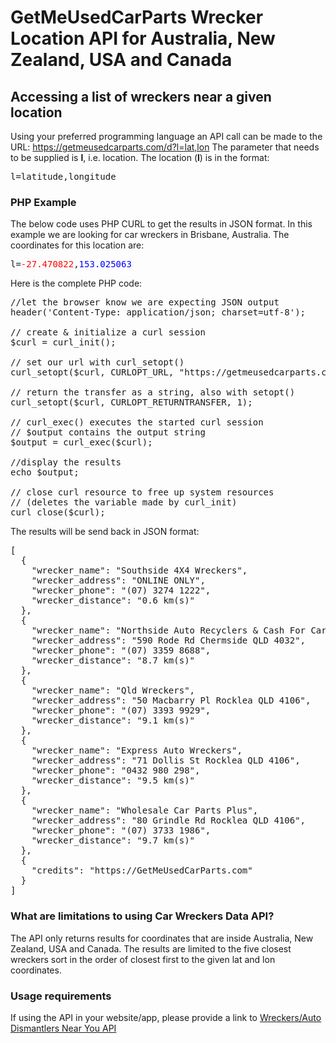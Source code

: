 <h1>GetMeUsedCarParts Wrecker Location API for Australia, New Zealand, USA and Canada</h1>
<h2>Accessing a list of wreckers near a given location</h2>
<p>Using your preferred programming language an API call can be made to the URL: <a href="https://getmeusedcarparts.com/d?l=lat,lon">https://getmeusedcarparts.com/d?l=lat,lon</a> 
The parameter that needs to be supplied is <b>l</b>, i.e. location. The location (<b>l</b>) is in the format:
<pre>l=latitude,longitude</pre>
</p>

<h3>PHP Example</h3>
The below code uses PHP CURL to get the results in JSON format. In this example we are looking for car wreckers in Brisbane, Australia. The coordinates for this location are:
<pre>l=<font color='red'>-27.470822</font>,<font color='blue'>153.025063</font></pre>

Here is the complete PHP code:

<pre>
//let the browser know we are expecting JSON output
header('Content-Type: application/json; charset=utf-8');

// create & initialize a curl session
$curl = curl_init();

// set our url with curl_setopt()
curl_setopt($curl, CURLOPT_URL, "https://getmeusedcarparts.com/d?l=-27.470822,153.025063");

// return the transfer as a string, also with setopt()
curl_setopt($curl, CURLOPT_RETURNTRANSFER, 1);

// curl_exec() executes the started curl session
// $output contains the output string
$output = curl_exec($curl);

//display the results 
echo $output;

// close curl resource to free up system resources
// (deletes the variable made by curl_init)
curl_close($curl);
</pre>

<p>The results will be send back in JSON format:</p>

<pre>
[
  {
    "wrecker_name": "Southside 4X4 Wreckers",
    "wrecker_address": "ONLINE ONLY",
    "wrecker_phone": "(07) 3274 1222",
    "wrecker_distance": "0.6 km(s)"
  },
  {
    "wrecker_name": "Northside Auto Recyclers & Cash For Cars",
    "wrecker_address": "590 Rode Rd Chermside QLD 4032",
    "wrecker_phone": "(07) 3359 8688",
    "wrecker_distance": "8.7 km(s)"
  },
  {
    "wrecker_name": "Qld Wreckers",
    "wrecker_address": "50 Macbarry Pl Rocklea QLD 4106",
    "wrecker_phone": "(07) 3393 9929",
    "wrecker_distance": "9.1 km(s)"
  },
  {
    "wrecker_name": "Express Auto Wreckers",
    "wrecker_address": "71 Dollis St Rocklea QLD 4106",
    "wrecker_phone": "0432 980 298",
    "wrecker_distance": "9.5 km(s)"
  },
  {
    "wrecker_name": "Wholesale Car Parts Plus",
    "wrecker_address": "80 Grindle Rd Rocklea QLD 4106",
    "wrecker_phone": "(07) 3733 1986",
    "wrecker_distance": "9.7 km(s)"
  },
  {
    "credits": "https://GetMeUsedCarParts.com"
  }
]
</pre>

<h3>What are limitations to using Car Wreckers Data API?</h3>

<p>The API only returns results for coordinates that are inside Australia, New Zealand, USA and Canada. The results are limited to the five closest wreckers sort in
the order of closest first to the given lat and lon coordinates.</p>

<h3>Usage requirements</h3>

<p>If using the API in your website/app, please provide a link to <a href="https://getmeusedcarparts.com/">Wreckers/Auto Dismantlers Near You API</a></p>
